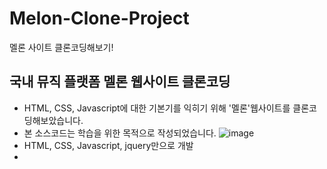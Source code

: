 # Melon-Clone-Project
멜론 사이트 클론코딩해보기!

## 국내 뮤직 플랫폼 멜론 웹사이트 클론코딩
- HTML, CSS, Javascript에 대한 기본기를 익히기 위해 '멜론'웹사이트를 클론코딩해보았습니다.
- 본 소스코드는 학습을 위한 목적으로 작성되었습니다.
![image](https://user-images.githubusercontent.com/17917009/153367326-f582817b-c258-4c63-b04e-da4d9385db4f.png)
- HTML, CSS, Javascript, jquery만으로 개발
- 
